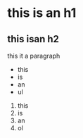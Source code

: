 # this is an h1
## this isan h2
this it a paragraph
* this
* is
* an
* ul
1. this
2. is
3. an
4. ol
